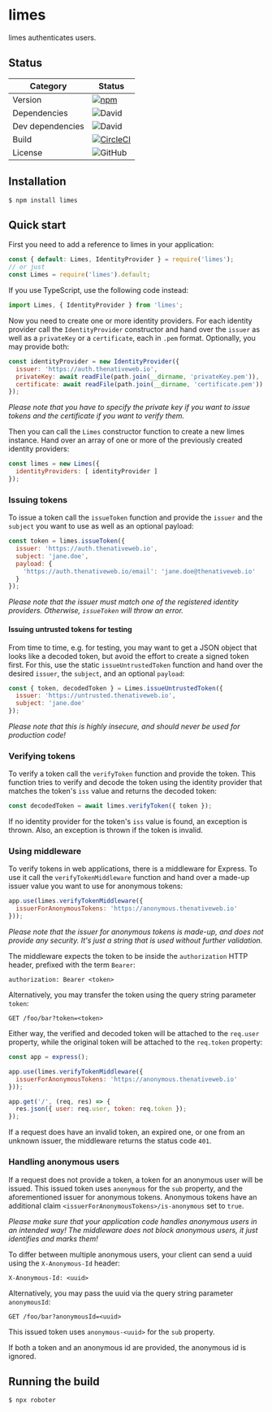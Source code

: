 # limes

limes authenticates users.

## Status

| Category         | Status                                                                                                                                 |
| ---------------- | -------------------------------------------------------------------------------------------------------------------------------------- |
| Version          | [![npm](https://img.shields.io/npm/v/limes)](https://www.npmjs.com/package/limes)                                                      |
| Dependencies     | ![David](https://img.shields.io/david/thenativeweb/limes)                                                                              |
| Dev dependencies | ![David](https://img.shields.io/david/dev/thenativeweb/limes)                                                                          |
| Build            | [![CircleCI](https://img.shields.io/circleci/build/github/thenativeweb/limes)](https://circleci.com/gh/thenativeweb/limes/tree/master) |
| License          | ![GitHub](https://img.shields.io/github/license/thenativeweb/limes)                                                                    |

## Installation

```shell
$ npm install limes
```

## Quick start

First you need to add a reference to limes in your application:

```javascript
const { default: Limes, IdentityProvider } = require('limes');
// or just
const Limes = require('limes').default;
```

If you use TypeScript, use the following code instead:

```typescript
import Limes, { IdentityProvider } from 'limes';
```

Now you need to create one or more identity providers. For each identity provider call the `IdentityProvider` constructor and hand over the `issuer` as well as a `privateKey` or a `certificate`, each in `.pem` format. Optionally, you may provide both:

```javascript
const identityProvider = new IdentityProvider({
  issuer: 'https://auth.thenativeweb.io',
  privateKey: await readFile(path.join(__dirname, 'privateKey.pem')),
  certificate: await readFile(path.join(__dirname, 'certificate.pem'))
});
```

_Please note that you have to specify the private key if you want to issue tokens and the certificate if you want to verify them._

Then you can call the `Limes` constructor function to create a new limes instance. Hand over an array of one or more of the previously created identity providers:

```javascript
const limes = new Limes({
  identityProviders: [ identityProvider ]
});
```

### Issuing tokens

To issue a token call the `issueToken` function and provide the `issuer` and the `subject` you want to use as well as an optional payload:

```javascript
const token = limes.issueToken({
  issuer: 'https://auth.thenativeweb.io',
  subject: 'jane.doe',
  payload: {
    'https://auth.thenativeweb.io/email': 'jane.doe@thenativeweb.io'
  }
});
```

_Please note that the issuer must match one of the registered identity providers. Otherwise, `issueToken` will throw an error._

#### Issuing untrusted tokens for testing

From time to time, e.g. for testing, you may want to get a JSON object that looks like a decoded token, but avoid the effort to create a signed token first. For this, use the static `issueUntrustedToken` function and hand over the desired `issuer`, the `subject`, and an optional `payload`:

```javascript
const { token, decodedToken } = Limes.issueUntrustedToken({
  issuer: 'https://untrusted.thenativeweb.io',
  subject: 'jane.doe'
});
```

_Please note that this is highly insecure, and should never be used for production code!_

### Verifying tokens

To verify a token call the `verifyToken` function and provide the token. This function tries to verify and decode the token using the identity provider that matches the token's `iss` value and returns the decoded token:

```javascript
const decodedToken = await limes.verifyToken({ token });
```

If no identity provider for the token's `iss` value is found, an exception is thrown. Also, an exception is thrown if the token is invalid.

### Using middleware

To verify tokens in web applications, there is a middleware for Express. To use it call the `verifyTokenMiddleware` function and hand over a made-up issuer value you want to use for anonymous tokens:

```javascript
app.use(limes.verifyTokenMiddleware({
  issuerForAnonymousTokens: 'https://anonymous.thenativeweb.io'
}));
```

_Please note that the issuer for anonymous tokens is made-up, and does not provide any security. It's just a string that is used without further validation._

The middleware expects the token to be inside the `authorization` HTTP header, prefixed with the term `Bearer`:

    authorization: Bearer <token>

Alternatively, you may transfer the token using the query string parameter `token`:

    GET /foo/bar?token=<token>

Either way, the verified and decoded token will be attached to the `req.user` property, while the original token will be attached to the `req.token` property:

```javascript
const app = express();

app.use(limes.verifyTokenMiddleware({
  issuerForAnonymousTokens: 'https://anonymous.thenativeweb.io'
}));

app.get('/', (req, res) => {
  res.json({ user: req.user, token: req.token });
});
```

If a request does have an invalid token, an expired one, or one from an unknown issuer, the middleware returns the status code `401`.

### Handling anonymous users

If a request does not provide a token, a token for an anonymous user will be issued. This issued token uses `anonymous` for the `sub` property, and the aforementioned issuer for anonymous tokens. Anonymous tokens have an additional claim `<issuerForAnonymousTokens>/is-anonymous` set to `true`.

_Please make sure that your application code handles anonymous users in an intended way! The middleware does not block anonymous users, it just identifies and marks them!_

To differ between multiple anonymous users, your client can send a uuid using the `X-Anonymous-Id` header:

    X-Anonymous-Id: <uuid>

Alternatively, you may pass the uuid via the query string parameter `anonymousId`:

    GET /foo/bar?anonymousId=<uuid>

This issued token uses `anonymous-<uuid>` for the `sub` property.

If both a token and an anonymous id are provided, the anonymous id is ignored.

## Running the build

```shell
$ npx roboter
```
